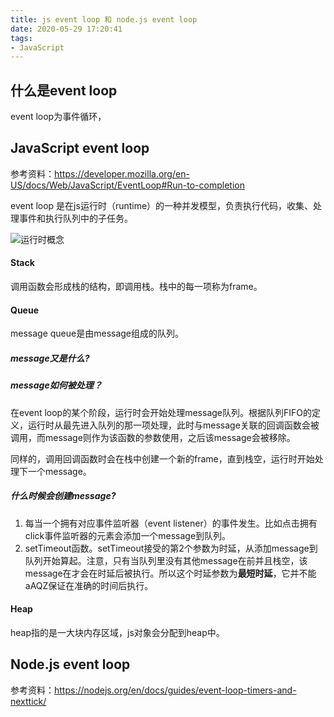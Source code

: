 ```yaml
---
title: js event loop 和 node.js event loop
date: 2020-05-29 17:20:41
tags:
- JavaScript
---
```


## 什么是event loop

event loop为事件循环，



## JavaScript event loop

参考资料：https://developer.mozilla.org/en-US/docs/Web/JavaScript/EventLoop#Run-to-completion

event loop 是在js运行时（runtime）的一种并发模型，负责执行代码，收集、处理事件和执行队列中的子任务。

![运行时概念](https://mdn.mozillademos.org/files/17124/The_Javascript_Runtime_Environment_Example.svg)

#### Stack

调用函数会形成栈的结构，即调用栈。栈中的每一项称为frame。

#### Queue

message queue是由message组成的队列。

##### message又是什么?

##### message如何被处理？

在event loop的某个阶段，运行时会开始处理message队列。根据队列FIFO的定义，运行时从最先进入队列的那一项处理，此时与message关联的回调函数会被调用，而message则作为该函数的参数使用，之后该message会被移除。

同样的，调用回调函数时会在栈中创建一个新的frame，直到栈空，运行时开始处理下一个message。

##### 什么时候会创建message?

1. 每当一个拥有对应事件监听器（event listener）的事件发生。比如点击拥有click事件监听器的元素会添加一个message到队列。
2. setTimeout函数。setTimeout接受的第2个参数为时延，从添加message到队列开始算起。注意，只有当队列里没有其他message在前并且栈空，该message在才会在时延后被执行。所以这个时延参数为**最短时延**，它并不能aAQZ保证在准确的时间后执行。



#### Heap

heap指的是一大块内存区域，js对象会分配到heap中。

## Node.js event loop

参考资料：https://nodejs.org/en/docs/guides/event-loop-timers-and-nexttick/